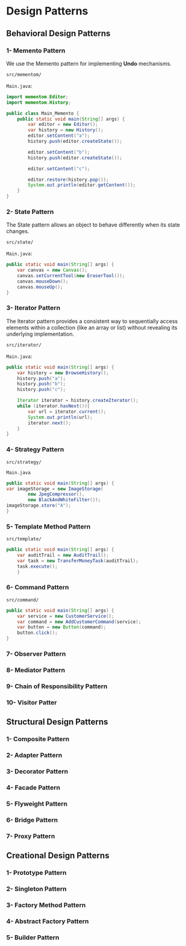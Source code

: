 # Design Patterns 

## Behavioral Design Patterns

### 1- Memento Pattern

We use the Memento pattern for implementing **Undo** mechanisms.

`src/mementom/`

`Main.java`:

````java
import mementom.Editor;
import mementom.History;

public class Main_Memento {
    public static void main(String[] args) {
        var editor = new Editor();
        var history = new History();
        editor.setContent("a");
        history.push(editor.createState());

        editor.setContent("b");
        history.push(editor.createState());

        editor.setContent("c");

        editor.restore(history.pop());
        System.out.println(editor.getContent());
    }
}
````

### 2- State Pattern
The State pattern allows an object to behave differently when its state changes.

`src/state/`

`Main.java`:

```java
public static void main(String[] args) {
    var canvas = new Canvas();
    canvas.setCurrentTool(new EraserTool());
    canvas.mouseDown();
    canvas.mouseUp();
}
```

### 3- Iterator Pattern
The Iterator pattern provides a consistent way to sequentially access elements within a collection (like an array or list) without revealing its underlying implementation.

`src/iterator/`

`Main.java`:
```java
public static void main(String[] args) {
    var history = new BrowseHistory();
    history.push("a");
    history.push("b");
    history.push("c");

    Iterator iterator = history.createIterator();
    while (iterator.hasNext()){
        var url = iterator.current();
        System.out.println(url);
        iterator.next();
    }
}
```
### 4- Strategy Pattern

`src/strategy/`

`Main.java`
```java
public static void main(String[] args) {
var imageStorage = new ImageStorage(
        new JpegCompressor(),
        new BlackAndWhiteFilter());
imageStorage.store("A");
}
```
### 5- Template Method Pattern
`src/template/`

```java
public static void main(String[] args) {
    var auditTrail = new AuditTrail();
    var task = new TransferMoneyTask(auditTrail);
    task.execute();
    }
```
### 6- Command Pattern
`src/command/`
```java
public static void main(String[] args) {
    var service = new CustomerService();
    var command = new AddCustomerCommand(service);
    var button = new Button(command);
    button.click();
}
```
### 7- Observer Pattern
### 8- Mediator Pattern
### 9- Chain of Responsibility Pattern
### 10- Visitor Patter

## Structural Design Patterns

### 1- Composite Pattern
### 2- Adapter Pattern
### 3- Decorator Pattern
### 4- Facade Pattern
### 5- Flyweight Pattern
### 6- Bridge Pattern
### 7- Proxy Pattern

## Creational Design Patterns

### 1- Prototype Pattern
### 2- Singleton Pattern
### 3- Factory Method Pattern
### 4- Abstract Factory Pattern
### 5- Builder Pattern
